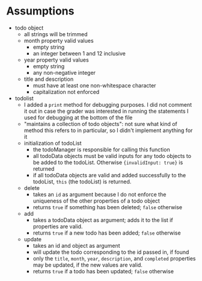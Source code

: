 # Assumptions
- todo object
  - all strings will be trimmed
  - month property valid values
    - empty string
    - an integer between 1 and 12 inclusive
  - year property valid values
    - empty string
    - any non-negative integer
  - title and description
    - must have at least one non-whitespace character 
    - capitalization not enforced
- todolist
  - I added a `print` method for debugging purposes. I did not comment it out in case the grader was interested in running the statements I used for debugging at the bottom of the file
  - "maintains a collection of todo objects": not sure what kind of method this refers to in particular, so I didn't implement anything for it
  - initialization of todoList
    - the todoManager is responsible for calling this function
    - all todoData objects must be valid inputs for any todo objects to be added to the todoList. Otherwise `{invalidInput: true}` is returned 
    - if all todoData objects are valid and added successfully to the todoList, `this` (the todoList) is returned.
  - delete
    - takes an `id` as argument because I do not enforce the uniqueness of the other properties of a todo object
    - returns `true` if something has been deleted; `false` otherwise
  - add
    - takes a todoData object as argument; adds it to the list if properties are valid.
    - returns `true` if a new todo has been added; `false` otherwise
  - update
    - takes an id and object as argument
    - will update the todo corresponding to the id passed in, if found
    - only the `title`, `month`, `year`, `description`, and `completed` properties may be updated, if the new values are valid. 
    - returns `true` if a todo has been updated; `false` otherwise
